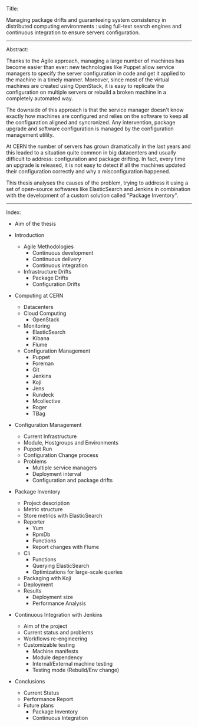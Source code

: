 
Title:

Managing package drifts and guaranteeing system consistency in
distributed computing environments : using full-text search engines and
continuous integration to ensure servers configuration.

----

Abstract:

Thanks to the Agile approach, managing a large number of machines has become
easier than ever: new technologies like Puppet allow service managers to
specify the server configuration in code and get it applied to the
machine in a timely manner. Moreover, since most of the virtual machines are
created using OpenStack, it is easy to replicate the configuration on multiple
servers or rebuild a broken machine in a completely automated way.

The downside of this approach is that the service manager doesn't know
exactly how machines are configured and relies on the software to keep all the
configuration aligned and syncronized. Any intervention, package upgrade and
software configuration is managed by the configuration management utility.

At CERN the number of servers has grown dramatically in the last years and this
leaded to a situation quite common in big datacenters and usually difficult
to address: configuration and package drifting. In fact, every time an upgrade
is released, it is not easy to detect if all the machines updated their
configuration correctly and why a misconfiguration happened.

This thesis analyses the causes of the problem, trying to address it using
a set of open-source softwares like ElasticSearch and Jenkins in combination
with the development of a custom solution called "Package Inventory".

----

Index:

* Aim of the thesis

* Introduction
    * Agile Methodologies
        * Continuous development
        * Continuous delivery
        * Continuous integration
    * Infrastructure Drifts
        * Package Drifts
        * Configuration Drifts

* Computing at CERN
    * Datacenters
    * Cloud Computing
        * OpenStack
    * Monitoring
        * ElasticSearch
        * Kibana
        * Flume
    * Configuration Management
        * Puppet
        * Foreman
        * Git
        * Jenkins
        * Koji
        * Jens
        * Rundeck
        * Mcollective
        * Roger
        * TBag

* Configuration Management
    * Current Infrastructure
    * Module, Hostgroups and Environments
    * Puppet Run
    * Configuration Change process
    * Problems
        * Multiple service managers
        * Deployment interval
        * Configuration and package drifts

* Package Inventory
    * Project description
    * Metric structure
    * Store metrics with ElasticSearch
    * Reporter
        * Yum
        * RpmDb
        * Functions
        * Report changes with Flume
    * Cli
        * Functions
        * Querying ElasticSearch
        * Optimizations for large-scale queries
    * Packaging with Koji
    * Deployment
    * Results
        * Deployment size
        * Performance Analysis

* Continuous Integration with Jenkins
    * Aim of the project
    * Current status and problems
    * Workflows re-engineering
    * Customizable testing
        * Machine manifests
        * Module dependency
        * Internal/External machine testing
        * Testing mode (Rebuild/Env change)

* Conclusions
    * Current Status
    * Performance Report
    * Future plans
        * Package Inventory
        * Continuous Integration
    
